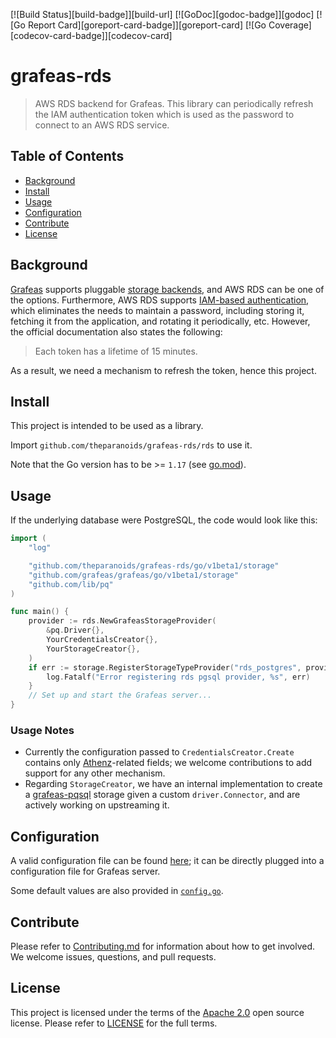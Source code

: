 [![Build Status][build-badge]][build-url] [![GoDoc][godoc-badge]][godoc] [![Go Report Card][goreport-card-badge]][goreport-card] [![Go Coverage][codecov-card-badge]][codecov-card]

# grafeas-rds

> AWS RDS backend for Grafeas. This library can periodically refresh the IAM authentication token which is used as the password to connect to an AWS RDS service.

## Table of Contents

- [Background](#background)
- [Install](#install)
- [Usage](#usage)
- [Configuration](#configuration)
- [Contribute](#contribute)
- [License](#license)

## Background

[Grafeas](https://github.com/grafeas/grafeas) supports pluggable [storage backends](https://github.com/grafeas/grafeas#storage-backends),
and AWS RDS can be one of the options.
Furthermore, AWS RDS supports [IAM-based authentication](https://docs.aws.amazon.com/AmazonRDS/latest/AuroraUserGuide/UsingWithRDS.IAMDBAuth.html),
which eliminates the needs to maintain a password,
including storing it, fetching it from the application, and rotating it periodically, etc.
However, the official documentation also states the following:

> Each token has a lifetime of 15 minutes.

As a result, we need a mechanism to refresh the token, hence this project.

## Install

This project is intended to be used as a library.

Import `github.com/theparanoids/grafeas-rds/rds` to use it.

Note that the Go version has to be >= `1.17` (see [go.mod](go.mod)).

## Usage

If the underlying database were PostgreSQL, the code would look like this:

```go
import (
    "log"

    "github.com/theparanoids/grafeas-rds/go/v1beta1/storage"
    "github.com/grafeas/grafeas/go/v1beta1/storage"
    "github.com/lib/pq"
)

func main() {
    provider := rds.NewGrafeasStorageProvider(
        &pq.Driver{},
        YourCredentialsCreator{},
        YourStorageCreator{},
    )
    if err := storage.RegisterStorageTypeProvider("rds_postgres", provider.Provide); err != nil {
        log.Fatalf("Error registering rds pgsql provider, %s", err)
    }
    // Set up and start the Grafeas server...
}
```

### Usage Notes

- Currently the configuration passed to `CredentialsCreator.Create` contains only
  [Athenz](https://github.com/AthenZ/athenz)-related fields;
  we welcome contributions to add support for any other mechanism.
- Regarding `StorageCreator`,
  we have an internal implementation to create a [grafeas-pqsql](https://github.com/grafeas/grafeas-pgsql) storage
  given a custom `driver.Connector`,
  and are actively working on upstreaming it.

## Configuration

A valid configuration file can be found [here](go/config/testdata/valid.yaml);
it can be directly plugged into a configuration file for Grafeas server.

Some default values are also provided in [`config.go`](go/config/config.go).

## Contribute

Please refer to [Contributing.md](Contributing.md) for information about how to get involved.
We welcome issues, questions, and pull requests.

## License

This project is licensed under the terms of the [Apache 2.0](https://www.apache.org/licenses/LICENSE-2.0) open source license. Please refer to [LICENSE](LICENSE) for the full terms.
